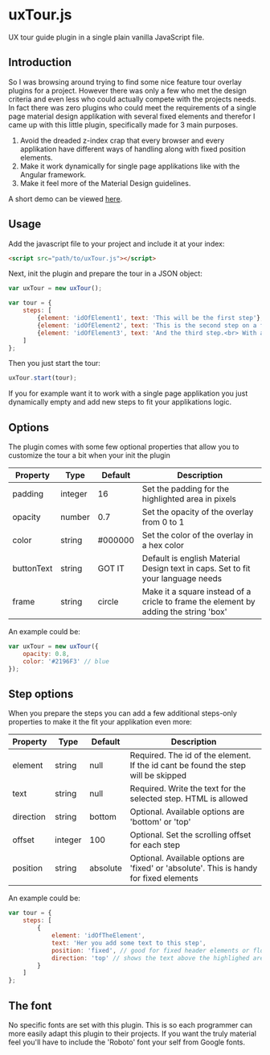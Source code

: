 # uxTour.js
UX tour guide plugin in a single plain vanilla JavaScript file.

Introduction
--------
So I was browsing around trying to find some nice feature tour overlay plugins for a project. However there was only a few who met the design criteria and even less who could actually compete with the projects needs. In fact there was zero plugins who could meet the requirements of a single page material design applikation with several fixed elements and therefor I came up with this little plugin, specifically made for 3 main purposes.

1. Avoid the dreaded z-index crap that every browser and every applikation have different ways of handling along with fixed position elements.
2. Make it work dynamically for single page applikations like with the Angular framework.
3. Make it feel more of the Material Design guidelines.

A short demo can be viewed [here](http://uxtour.lyngbach.com/demo/).


Usage
--------
Add the javascript file to your project and include it at your index:
```html
<script src="path/to/uxTour.js"></script>
```

Next, init the plugin and prepare the tour in a JSON object:
```js
var uxTour = new uxTour();

var tour = {
	steps: [
		{element: 'idOfElement1', text: 'This will be the first step'},
		{element: 'idOfElement2', text: 'This is the second step on a fixed element', style: 'fixed'},
		{element: 'idOfElement3', text: 'And the third step.<br> With a bit of html', position: 'top'}
	]
};
```

Then you just start the tour:
```js
uxTour.start(tour);
```

If you for example want it to work with a single page applikation you just dynamically empty and add new steps to fit your applikations logic.


Options
--------
The plugin comes with some few optional properties that allow you to customize the tour a bit when your init the plugin


| Property		| Type		| Default	| Description																|
| ------------- | --------- | --------- | ------------------------------------------------------------------------- |
| padding   	| integer	| 16		| Set the padding for the highlighted area in pixels	|
| opacity   	| number	| 0.7		| Set the opacity of the overlay from 0 to 1			|
| color 		| string	| #000000	| Set the color of the overlay in a hex color		|
| buttonText	| string	| GOT IT	| Default is english Material Design text in caps. Set to fit your language needs	 	|
| frame      	| string	| circle	| Make it a square instead of a cricle to frame the element by adding the string 'box'	 	|

An example could be:
```js
var uxTour = new uxTour({
    opacity: 0.8,
    color: '#2196F3' // blue
});
```

Step options
--------
When you prepare the steps you can add a few additional steps-only properties to make it the fit your applikation even more:

| Property		| Type		| Default	| Description																|
| ------------- | --------- | --------- | ------------------------------------------------------------------------- |
| element   	| string	| null  	| Required. The id of the element. If the id cant be found the step will be skipped |
| text         	| string	| null  	| Required. Write the text for the selected step. HTML is allowed	|
| direction   	| string	| bottom	| Optional. Available options are 'bottom' or 'top'	|
| offset     	| integer	| 100		| Optional. Set the scrolling offset for each step	|
| position     	| string	| absolute	| Optional. Available options are 'fixed' or 'absolute'. This is handy for fixed elements	|

An example could be:
```js
var tour = {
    steps: [
        {
            element: 'idOfTheElement',
            text: 'Her you add some text to this step',
            position: 'fixed', // good for fixed header elements or floating action buttons
            direction: 'top' // shows the text above the highlighed area
        }
    ]
};
```


The font
--------
No specific fonts are set with this plugin. This is so each programmer can more easily adapt this plugin to their projects. If you want the truly material feel you'll have to include the 'Roboto' font your self from Google fonts.
